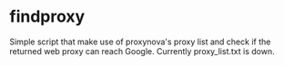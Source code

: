 findproxy
=========

Simple script that make use of proxynova's proxy list and check if the returned web proxy can reach Google. Currently proxy_list.txt is down.
